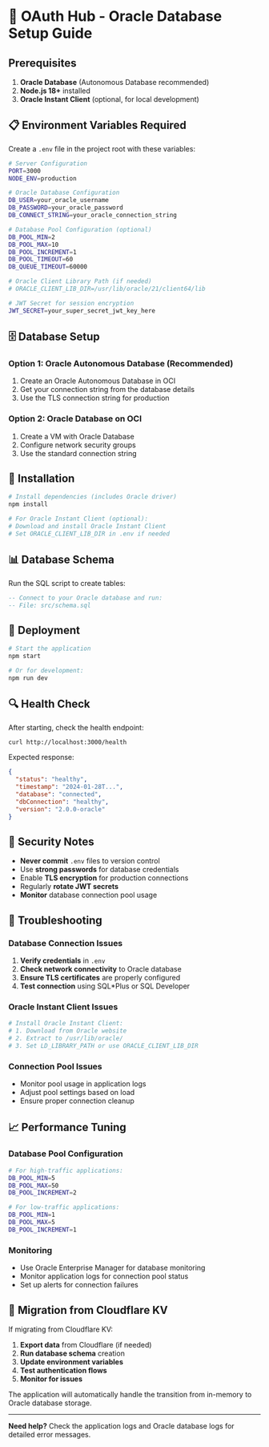 # 🚀 OAuth Hub - Oracle Database Setup Guide

## Prerequisites

1. **Oracle Database** (Autonomous Database recommended)
2. **Node.js 18+** installed
3. **Oracle Instant Client** (optional, for local development)

## 📋 Environment Variables Required

Create a `.env` file in the project root with these variables:

```bash
# Server Configuration
PORT=3000
NODE_ENV=production

# Oracle Database Configuration
DB_USER=your_oracle_username
DB_PASSWORD=your_oracle_password
DB_CONNECT_STRING=your_oracle_connection_string

# Database Pool Configuration (optional)
DB_POOL_MIN=2
DB_POOL_MAX=10
DB_POOL_INCREMENT=1
DB_POOL_TIMEOUT=60
DB_QUEUE_TIMEOUT=60000

# Oracle Client Library Path (if needed)
# ORACLE_CLIENT_LIB_DIR=/usr/lib/oracle/21/client64/lib

# JWT Secret for session encryption
JWT_SECRET=your_super_secret_jwt_key_here
```

## 🗄️ Database Setup

### Option 1: Oracle Autonomous Database (Recommended)

1. Create an Oracle Autonomous Database in OCI
2. Get your connection string from the database details
3. Use the TLS connection string for production

### Option 2: Oracle Database on OCI

1. Create a VM with Oracle Database
2. Configure network security groups
3. Use the standard connection string

## 🔧 Installation

```bash
# Install dependencies (includes Oracle driver)
npm install

# For Oracle Instant Client (optional):
# Download and install Oracle Instant Client
# Set ORACLE_CLIENT_LIB_DIR in .env if needed
```

## 📊 Database Schema

Run the SQL script to create tables:

```sql
-- Connect to your Oracle database and run:
-- File: src/schema.sql
```

## 🚀 Deployment

```bash
# Start the application
npm start

# Or for development:
npm run dev
```

## 🔍 Health Check

After starting, check the health endpoint:

```bash
curl http://localhost:3000/health
```

Expected response:
```json
{
  "status": "healthy",
  "timestamp": "2024-01-28T...",
  "database": "connected",
  "dbConnection": "healthy",
  "version": "2.0.0-oracle"
}
```

## 🔐 Security Notes

- **Never commit** `.env` files to version control
- Use **strong passwords** for database credentials
- Enable **TLS encryption** for production connections
- Regularly **rotate JWT secrets**
- **Monitor** database connection pool usage

## 🐛 Troubleshooting

### Database Connection Issues

1. **Verify credentials** in `.env`
2. **Check network connectivity** to Oracle database
3. **Ensure TLS certificates** are properly configured
4. **Test connection** using SQL*Plus or SQL Developer

### Oracle Instant Client Issues

```bash
# Install Oracle Instant Client:
# 1. Download from Oracle website
# 2. Extract to /usr/lib/oracle/
# 3. Set LD_LIBRARY_PATH or use ORACLE_CLIENT_LIB_DIR
```

### Connection Pool Issues

- Monitor pool usage in application logs
- Adjust pool settings based on load
- Ensure proper connection cleanup

## 📈 Performance Tuning

### Database Pool Configuration

```bash
# For high-traffic applications:
DB_POOL_MIN=5
DB_POOL_MAX=50
DB_POOL_INCREMENT=2

# For low-traffic applications:
DB_POOL_MIN=1
DB_POOL_MAX=5
DB_POOL_INCREMENT=1
```

### Monitoring

- Use Oracle Enterprise Manager for database monitoring
- Monitor application logs for connection pool status
- Set up alerts for connection failures

## 🔄 Migration from Cloudflare KV

If migrating from Cloudflare KV:

1. **Export data** from Cloudflare (if needed)
2. **Run database schema** creation
3. **Update environment variables**
4. **Test authentication flows**
5. **Monitor for issues**

The application will automatically handle the transition from in-memory to Oracle database storage.

---

**Need help?** Check the application logs and Oracle database logs for detailed error messages.
